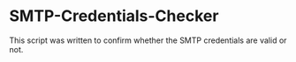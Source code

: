 # SMTP-Credentials-Checker
This script was written to confirm whether the SMTP credentials are valid or not.
